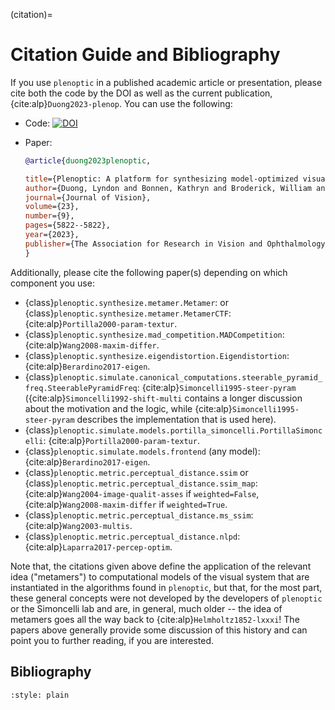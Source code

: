 (citation)=

# Citation Guide and Bibliography

If you use `plenoptic` in a published academic article or presentation, please cite both the code by the DOI as well as the current publication, {cite:alp}`Duong2023-plenop`. You can use the following:

- Code: [![DOI](https://zenodo.org/badge/DOI/10.5281/zenodo.10151131.svg)](https://doi.org/10.5281/zenodo.10151131)

- Paper:

  ```bibtex
  @article{duong2023plenoptic,

  title={Plenoptic: A platform for synthesizing model-optimized visual stimuli},
  author={Duong, Lyndon and Bonnen, Kathryn and Broderick, William and Fiquet, Pierre-{'E}tienne and Parthasarathy, Nikhil and Yerxa, Thomas and Zhao, Xinyuan and Simoncelli, Eero},
  journal={Journal of Vision},
  volume={23},
  number={9},
  pages={5822--5822},
  year={2023},
  publisher={The Association for Research in Vision and Ophthalmology}
  }
  ```

Additionally, please cite the following paper(s) depending on which
component you use:

- {class}`plenoptic.synthesize.metamer.Metamer`: or {class}`plenoptic.synthesize.metamer.MetamerCTF`: {cite:alp}`Portilla2000-param-textur`.
- {class}`plenoptic.synthesize.mad_competition.MADCompetition`: {cite:alp}`Wang2008-maxim-differ`.
- {class}`plenoptic.synthesize.eigendistortion.Eigendistortion`: {cite:alp}`Berardino2017-eigen`.
- {class}`plenoptic.simulate.canonical_computations.steerable_pyramid_freq.SteerablePyramidFreq`: {cite:alp}`Simoncelli1995-steer-pyram` ({cite:alp}`Simoncelli1992-shift-multi` contains a longer discussion about the motivation and the logic, while {cite:alp}`Simoncelli1995-steer-pyram` describes the implementation that is used here).
- {class}`plenoptic.simulate.models.portilla_simoncelli.PortillaSimoncelli`: {cite:alp}`Portilla2000-param-textur`.
- {class}`plenoptic.simulate.models.frontend` (any model): {cite:alp}`Berardino2017-eigen`.
- {class}`plenoptic.metric.perceptual_distance.ssim` or {class}`plenoptic.metric.perceptual_distance.ssim_map`: {cite:alp}`Wang2004-image-qualit-asses` if `weighted=False`, {cite:alp}`Wang2008-maxim-differ` if `weighted=True`.
- {class}`plenoptic.metric.perceptual_distance.ms_ssim`: {cite:alp}`Wang2003-multis`.
- {class}`plenoptic.metric.perceptual_distance.nlpd`: {cite:alp}`Laparra2017-percep-optim`.

Note that, the citations given above define the application of the relevant idea
("metamers") to computational models of the visual system that are instantiated
in the algorithms found in `plenoptic`, but that, for the most part, these
general concepts were not developed by the developers of `plenoptic` or the
Simoncelli lab and are, in general, much older -- the idea of metamers goes all
the way back to {cite:alp}`Helmholtz1852-lxxxi`! The papers above generally provide some
discussion of this history and can point you to further reading, if you are
interested.

## Bibliography

```{bibliography} references.bib
:style: plain
```
